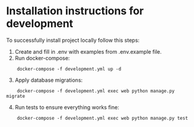 # Installation instructions for development
To successfully install project locally follow this steps:
1. Create and fill in .env with examples from .env.example file.
2. Run docker-compose:
```
    docker-compose -f development.yml up -d
```
3. Apply database migrations:
```
    docker-compose -f development.yml exec web python manage.py migrate
```
4. Run tests to ensure everything works fine:
```
    docker-compose -f development.yml exec web python manage.py test
```